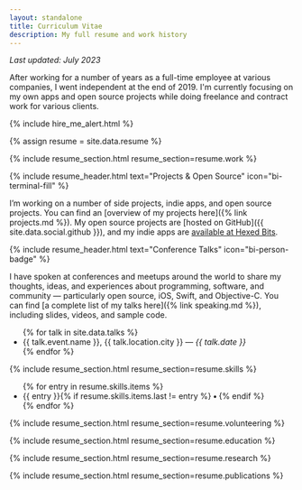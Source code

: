 ```yaml
---
layout: standalone
title: Curriculum Vitae
description: My full resume and work history
---
```


<p class="text-muted"><i>Last updated: July 2023</i></p>

After working for a number of years as a full-time employee at various companies, I went independent at the end of 2019. I'm currently focusing on my own apps and open source projects while doing freelance and contract work for various clients.

{% include hire_me_alert.html %}

{% assign resume = site.data.resume %}

<!-- WORK -->

{% include resume_section.html resume_section=resume.work %}

<!-- PROJECTS -->

{% include resume_header.html text="Projects & Open Source" icon="bi-terminal-fill" %}

I’m working on a number of side projects, indie apps, and open source projects. You can find an [overview of my projects here]({% link projects.md %}). My open source projects are [hosted on GitHub]({{ site.data.social.github }}), and my indie apps are [available at Hexed Bits](https://www.hexedbits.com).

<!-- TALKS -->

{% include resume_header.html text="Conference Talks" icon="bi-person-badge" %}

I have spoken at conferences and meetups around the world to share my thoughts, ideas, and experiences about programming,
software, and community &mdash; particularly open source, iOS, Swift, and Objective-C.
You can find [a complete list of my talks here]({% link speaking.md %}), including slides, videos, and sample code.

<ul class="mb-4">
  {% for talk in site.data.talks %}
  <li>
    {{ talk.event.name }}, {{ talk.location.city }} &mdash; <i>{{ talk.date }}</i>
  </li>
  {% endfor %}
</ul>

<!-- SKILLS -->

{% include resume_section.html resume_section=resume.skills %}

<ul class="list-inline">
{% for entry in resume.skills.items %}
<li class="list-inline-item font-monospace">{{ entry }}{% if resume.skills.items.last != entry %}<b> &bull; </b>{% endif %}</li>
{% endfor %}
</ul>

<!-- VOLUNTEERING -->

{% include resume_section.html resume_section=resume.volunteering %}

<!-- EDUCATION -->

{% include resume_section.html resume_section=resume.education %}

<!-- RESEARCH -->

{% include resume_section.html resume_section=resume.research %}

<!-- PUBLICATIONS -->

{% include resume_section.html resume_section=resume.publications %}
